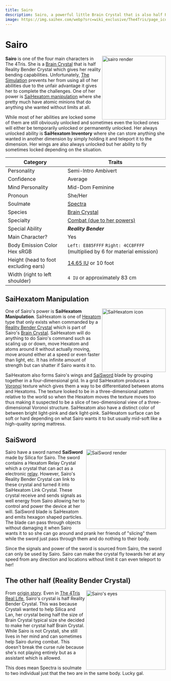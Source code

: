 ```yaml
---
title: Sairo
description: Sairo, a powerful little Brain Crystal that is also half Reality Bender Crystal. She is one of the four main characters.
image: https://img.saihex.com/webp?src=wiki_exclusive/The4Tris/page_icon/characters/sairo/sairo.png
---
```

# Sairo
<img alt="sairo render" align="right" width="200" src="https://img.saihex.com/webp?src=wiki_exclusive/The4Tris/page_icon/characters/sairo/sairo.png">

**Sairo** is one of the four main characters in The 4Tris. She is a [Brain Crystal](../logic/Brain_Crystal) that is half Reality Bender Crystal which gives her reality bending capabilities. Unfortunately, [The Simulation](../Dimensions/the_simulation) prevents her from using all of her abilities due to the unfair advantage it gives her to complete the challenges. One of her power is [SaiHexatom manipulation](#saihexatom-manipulation) where she pretty much have atomic minions that do anything she wanted without limits at all.

While most of her abilities are locked some of them are still obviously unlocked and sometimes even the locked ones will either be temporarily unlocked or permanently unlocked. Her always unlocked ability is **SaiHexatom Inventory** where she can store anything she wanted in another dimension by simply holding it and teleport it to the dimension. Her wings are also always unlocked but her ability to fly sometimes locked depending on the situation.

| Category    | Traits |
| -------- | ------- |
| Personality  | Semi-Intro Ambivert    |
| Confidence | Average     |
| Mind Personality    |  Mid-Dom Feminine   |
| Pronoun | She/Her |
| Soulmate | [Spectra](../Characters/Spectra) |
| Species | [Brain Crystal](../logic/Brain_Crystal) |
| Specialty | [Combat (due to her powers)](#saihexatom-manipulation) |
| Special Ability | ***Reality Bender*** |
| Main Character? | Yes |
| Body Emission Color Hex sRGB | `Left: E885FFFF` `Right: 4CC8FFFF` (multiplied by 6 for material emission) |
| Height (head to foot excluding ears) | [14.65 IU](../#iskyverse) or 10 foot |
| Width (right to left shoulder) | `4 IU` or approximately 83 cm |

## SaiHexatom Manipulation
<img alt="SaiHexatom icon" align="right" width="200" src="https://img.saihex.com/wiki_exclusive/The4Tris/page_icon/characters/sairo/SaiHexatom.svg">

One of Sairo's power is **SaiHexatom Manipulation**. SaiHexatom is one of [Hexatom](../logic/Hexatom) type that only exists when commanded by a [Reality Bender Crystal](#the-other-half-reality-bender-crystal) which is part of Sairo's [Brain Crystal](../logic/Brain_Crystal). SaiHexatom will do anything to do Sairo's command such as scaling up or down, move Hexatom and atoms around it without actually moving, move around either at a speed or even faster than light, etc. It has infinite amount of strength but can shatter if Sairo wants it to.

SaiHexatom also forms Sairo's wings and [SaiSword](#saisword) blade by grouping together in a four-dimensional grid. In a grid SaiHexatom produces a [Voronoi](https://en.wikipedia.org/wiki/Voronoi_diagram) texture which gives them a way to be differentiated between atoms and Hexatoms. The texture looked to be in a three-dimensional pattern relative to the world so when the Hexatom moves the texture moves too thus making it suspected to be a slice of two-dimensional view of a three-dimensional Voronoi structure. SaiHexatom also have a distinct color of between bright light-pink and dark light-pink. SaiHexatom surface can be soft or hard depending on what Sairo wants it to but usually mid-soft like a high-quality spring mattress.

## SaiSword
<img alt="SaiSword render" align="right" width="250" src="https://img.saihex.com/webp?src=wiki_exclusive/The4Tris/page_icon/characters/sairo/sairo_saisword.png">

Sairo have a sword named **SaiSword** made by Silica for Sairo. The sword contains a Hexatom Relay Crystal which a crystal that can act as a electronic [relay](https://en.wikipedia.org/wiki/Relay). However, Sairo's Reality Bender Crystal can link to these crystal and turned it into SaiHexatom Link Crystal. These crystal receive and sends signals as well energy from Sairo allowing her to control and power the device at her will. SaiSword blade is SaiHexatom and emits hexagon shaped particles. The blade can pass through objects without damaging it when Sairo wants it to so she can go around and prank her friends of "slicing" them while the sword just pass through them and do nothing to their body.

Since the signals and power of the sword is sourced from Sairo, the sword can only be used by Sairo. Sairo can make the crystal fly towards her at any speed from any direction and locations without limit it can even teleport to her!

## The other half (Reality Bender Crystal)
<img alt="Sairo's eyes" align="right" width="250" src="https://img.saihex.com/webp?src=wiki_exclusive/The4Tris/page_icon/characters/sairo/sairo_eyes.png">

From [origin story](../Dimensions/the_simulation#origin-story). Even in [The 4Tris Real Life](../Dimensions/real_life), Sairo's crystal is half Reality Bender Crystal. This was because Crystali wanted to help Silica and Lan, her crystal being half the size of Brain Crystal typical size she decided to make her crystal half Brain Crystal. While Sairo is not Crystali, she still lives in her mind and can sometimes help Sairo during combat. This doesn't break the curse rule because she's not playing entirely but as a assistant which is allowed.

This does mean Spectra is soulmate to two individual just that the two are in the same body. Lucky gal.